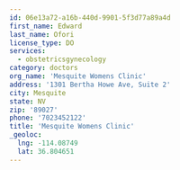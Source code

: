 ```yaml
---
id: 06e13a72-a16b-440d-9901-5f3d77a89a4d
first_name: Edward
last_name: Ofori
license_type: DO
services:
  - obstetricsgynecology
category: doctors
org_name: 'Mesquite Womens Clinic'
address: '1301 Bertha Howe Ave, Suite 2'
city: Mesquite
state: NV
zip: '89027'
phone: '7023452122'
title: 'Mesquite Womens Clinic'
_geoloc:
  lng: -114.08749
  lat: 36.804651
---
```

